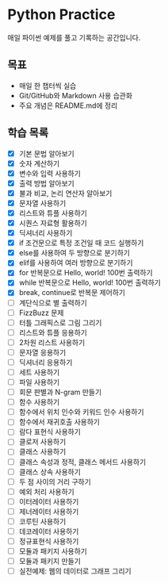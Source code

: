 # Python Practice
매일 파이썬 예제를 풀고 기록하는 공간입니다.

## 목표
- 매일 한 챕터씩 실습
- Git/GitHub와 Markdown 사용 습관화
- 주요 개념은 README.md에 정리

## 학습 목록
- [x] 기본 문법 알아보기
- [x] 숫자 계산하기
- [x] 변수와 입력 사용하기
- [x] 출력 방법 알아보기
- [x] 불과 비교, 논리 연산자 알아보기
- [x] 문자열 사용하기
- [x] 리스트와 튜플 사용하기
- [x] 시퀀스 자료형 활용하기
- [x] 딕셔너리 사용하기
- [x] if 조건문으로 특정 조건일 때 코드 실행하기
- [x] else를 사용하여 두 방향으로 분기하기
- [x] elif를 사용하여 여러 방향으로 분기하기
- [x] for 반복문으로 Hello, world! 100번 출력하기
- [x] while 반복문으로 Hello, world! 100번 출력하기
- [x] break, continue로 반복문 제어하기
- [ ] 계단식으로 별 출력하기
- [ ] FizzBuzz 문제
- [ ] 터틀 그래픽스로 그림 그리기
- [ ] 리스트와 튜플 응용하기
- [ ] 2차원 리스트 사용하기
- [ ] 문자열 응용하기
- [ ] 딕셔너리 응용하기
- [ ] 세트 사용하기
- [ ] 파일 사용하기
- [ ] 회문 판별과 N-gram 만들기
- [ ] 함수 사용하기
- [ ] 함수에서 위치 인수와 키워드 인수 사용하기
- [ ] 함수에서 재귀호출 사용하기
- [ ] 람다 표현식 사용하기
- [ ] 클로저 사용하기
- [ ] 클래스 사용하기
- [ ] 클래스 속성과 정적, 클래스 메서드 사용하기
- [ ] 클래스 상속 사용하기
- [ ] 두 점 사이의 거리 구하기
- [ ] 예외 처리 사용하기
- [ ] 이터레이터 사용하기
- [ ] 제너레이터 사용하기
- [ ] 코루틴 사용하기
- [ ] 데코레이터 사용하기
- [ ] 정규표현식 사용하기
- [ ] 모듈과 패키지 사용하기
- [ ] 모듈과 패키지 만들기
- [ ] 실전예제: 웹의 데이터로 그래프 그리기
